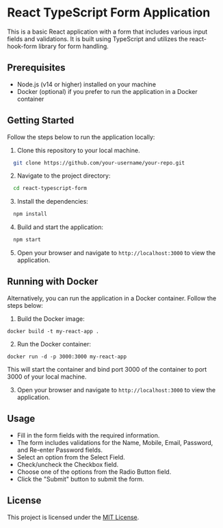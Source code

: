 # React TypeScript Form Application

This is a basic React application with a form that includes various input fields and validations. It is built using TypeScript and utilizes the react-hook-form library for form handling.

## Prerequisites

- Node.js (v14 or higher) installed on your machine
- Docker (optional) if you prefer to run the application in a Docker container

## Getting Started

Follow the steps below to run the application locally:

1. Clone this repository to your local machine.
 ```bash
   git clone https://github.com/your-username/your-repo.git
   ``` 

2. Navigate to the project directory:
```bash
  cd react-typescript-form
   ``` 

3. Install the dependencies:
```bash
  npm install 
   ``` 

4. Build and start the application:
```bash
  npm start
   ``` 

5. Open your browser and navigate to `http://localhost:3000` to view the application.

## Running with Docker

Alternatively, you can run the application in a Docker container. Follow the steps below:

1. Build the Docker image:
```
docker build -t my-react-app .
``` 

2. Run the Docker container:
```
docker run -d -p 3000:3000 my-react-app
``` 
This will start the container and bind port 3000 of the container to port 3000 of your local machine.

3. Open your browser and navigate to `http://localhost:3000` to view the application.

## Usage

- Fill in the form fields with the required information.
- The form includes validations for the Name, Mobile, Email, Password, and Re-enter Password fields.
- Select an option from the Select Field.
- Check/uncheck the Checkbox field.
- Choose one of the options from the Radio Button field.
- Click the "Submit" button to submit the form.

## License

This project is licensed under the [MIT License](LICENSE).
